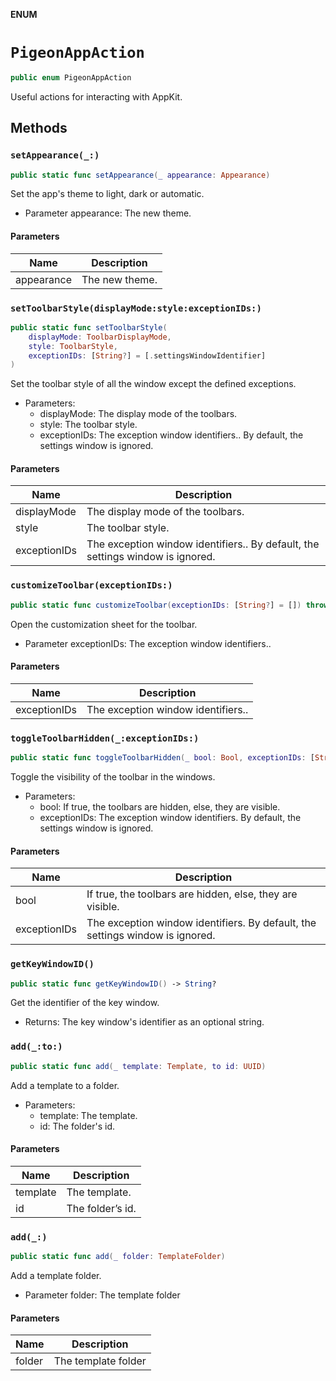 **ENUM**

# `PigeonAppAction`

```swift
public enum PigeonAppAction
```

Useful actions for interacting with AppKit.

## Methods
### `setAppearance(_:)`

```swift
public static func setAppearance(_ appearance: Appearance)
```

Set the app's theme to light, dark or automatic.
- Parameter appearance: The new theme.

#### Parameters

| Name | Description |
| ---- | ----------- |
| appearance | The new theme. |

### `setToolbarStyle(displayMode:style:exceptionIDs:)`

```swift
public static func setToolbarStyle(
    displayMode: ToolbarDisplayMode,
    style: ToolbarStyle,
    exceptionIDs: [String?] = [.settingsWindowIdentifier]
)
```

Set the toolbar style of all the window except the defined exceptions.
- Parameters:
    - displayMode: The display mode of the toolbars.
    - style: The toolbar style.
    - exceptionIDs: The exception window identifiers.. By default, the settings window is ignored.

#### Parameters

| Name | Description |
| ---- | ----------- |
| displayMode | The display mode of the toolbars. |
| style | The toolbar style. |
| exceptionIDs | The exception window identifiers.. By default, the settings window is ignored. |

### `customizeToolbar(exceptionIDs:)`

```swift
public static func customizeToolbar(exceptionIDs: [String?] = []) throws
```

Open the customization sheet for the toolbar.
- Parameter exceptionIDs: The exception window identifiers..

#### Parameters

| Name | Description |
| ---- | ----------- |
| exceptionIDs | The exception window identifiers.. |

### `toggleToolbarHidden(_:exceptionIDs:)`

```swift
public static func toggleToolbarHidden(_ bool: Bool, exceptionIDs: [String?] = [.settingsWindowIdentifier])
```

Toggle the visibility of the toolbar in the windows.
- Parameters:
  - bool: If true, the toolbars are hidden, else, they are visible.
  - exceptionIDs: The exception window identifiers. By default, the settings window is ignored.

#### Parameters

| Name | Description |
| ---- | ----------- |
| bool | If true, the toolbars are hidden, else, they are visible. |
| exceptionIDs | The exception window identifiers. By default, the settings window is ignored. |

### `getKeyWindowID()`

```swift
public static func getKeyWindowID() -> String?
```

Get the identifier of the key window.
- Returns: The key window's identifier as an optional string.

### `add(_:to:)`

```swift
public static func add(_ template: Template, to id: UUID)
```

Add a template to a folder.
- Parameters:
  - template: The template.
  - id: The folder's id.

#### Parameters

| Name | Description |
| ---- | ----------- |
| template | The template. |
| id | The folder’s id. |

### `add(_:)`

```swift
public static func add(_ folder: TemplateFolder)
```

Add a template folder.
- Parameter folder: The template folder

#### Parameters

| Name | Description |
| ---- | ----------- |
| folder | The template folder |